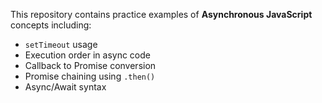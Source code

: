 This repository contains practice examples of **Asynchronous JavaScript** concepts including:

- `setTimeout` usage
- Execution order in async code
- Callback to Promise conversion
- Promise chaining using `.then()`
- Async/Await syntax
